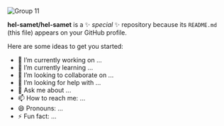 
![Group 11](https://user-images.githubusercontent.com/113760359/214878334-7af73848-867c-44b3-960f-047e87ee47ba.png)


**hel-samet/hel-samet** is a ✨ _special_ ✨ repository because its `README.md` (this file) appears on your GitHub profile.

Here are some ideas to get you started:

- 🔭 I’m currently working on ...
- 🌱 I’m currently learning ...
- 👯 I’m looking to collaborate on ...
- 🤔 I’m looking for help with ...
- 💬 Ask me about ...
- 📫 How to reach me: ...
- 😄 Pronouns: ...
- ⚡ Fun fact: ...

